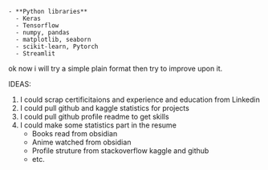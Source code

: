     - **Python libraries**
      - Keras
      - Tensorflow
      - numpy, pandas
      - matplotlib, seaborn
      - scikit-learn, Pytorch
      - Streamlit

ok now i will try a simple plain format then try to improve upon it.

IDEAS:

1. I could scrap certificitaions and experience and education from Linkedin
2. I could pull github and kaggle statistics for projects
3. I could pull github profile readme to get skills
4. I could make some statistics part in the resume
   - Books read from obsidian
   - Anime watched from obsidian
   - Profile struture from stackoverflow kaggle and github
   - etc.

